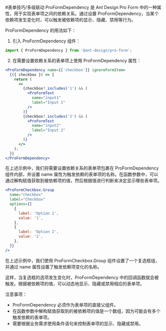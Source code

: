 #表单技巧/多级联动
ProFormDependency 是 Ant Design Pro Form 中的一种属性，用于实现表单项之间的依赖关系。通过设置 ProFormDependency，当某个依赖项发生变化时，可以触发被依赖项的显示、隐藏、禁用等行为。

ProFormDependency 的用法如下：

1. 引入 ProFormDependency 组件：

```jsx
import { ProFormDependency } from '@ant-design/pro-form';
```

2. 在需要设置依赖关系的表单项上使用 ProFormDependency 属性：

```jsx
<ProFormDependency name={['checkbox']} ignoreFormItem>
  {({ checkbox }) => {
    return (
      <>
        {checkbox?.includes('1') && (
          <ProFormText
            name="input1"
            label="Input 1"
          />
        )}
        {checkbox?.includes('2') && (
          <ProFormText
            name="input2"
            label="Input 2"
          />
        )}
      </>
    );
  }}
</ProFormDependency>

```

在上述示例中，我们将需要设置依赖关系的表单项包裹在 ProFormDependency 组件内部，并设置 name 属性为触发依赖的表单项的名称。在函数参数中，可以通过解构赋值获取到被依赖项的值，然后根据值进行判断来决定显示哪些表单项。

```jsx
<ProFormCheckbox.Group
  name="checkbox"
  label="Checkbox"
  options={[
    {
      label: 'Option 1',
      value: '1',
    },
    {
      label: 'Option 2',
      value: '2',
    },
  ]}
/>

```

在上述示例中，我们使用 ProFormCheckbox.Group 组件设置了一个复选框组，并通过 name 属性设置了触发依赖项变化的名称。

这样，当复选框的选项发生变化时，ProFormDependency 中的回调函数就会被触发。根据被依赖项的值，可以动态地显示、隐藏或禁用相应的表单项。

注意事项：

+ ProFormDependency 必须作为表单项的直接父组件。
+ 在函数参数中解构赋值获取到的被依赖项的值是一个数组，因为可能会有多个触发依赖的表单项。
+ 需要根据业务需求使用条件语句来控制表单项的显示、隐藏或禁用。